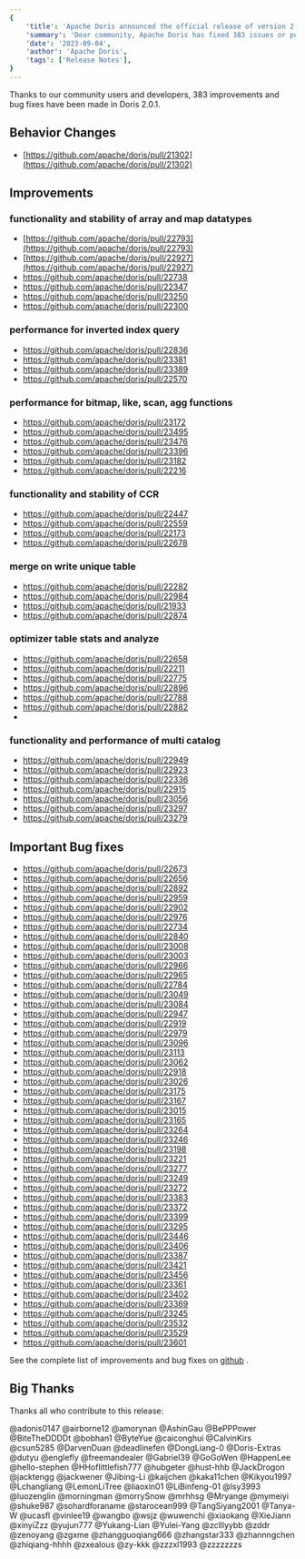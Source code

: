 ```yaml
---
{
    'title': 'Apache Doris announced the official release of version 2.0.1',
    'summary': 'Dear community, Apache Doris has fixed 383 issues or performance improvements in version 2.0.1 based on 2.0.0, enabling smoother user experience.',
    'date': '2023-09-04',
    'author': 'Apache Doris',
    'tags': ['Release Notes'],
}
---
```


<!--
Licensed to the Apache Software Foundation (ASF) under one
or more contributor license agreements.  See the NOTICE file
distributed with this work for additional information
regarding copyright ownership.  The ASF licenses this file
to you under the Apache License, Version 2.0 (the
"License"); you may not use this file except in compliance
with the License.  You may obtain a copy of the License at

  http://www.apache.org/licenses/LICENSE-2.0

Unless required by applicable law or agreed to in writing,
software distributed under the License is distributed on an
"AS IS" BASIS, WITHOUT WARRANTIES OR CONDITIONS OF ANY
KIND, either express or implied.  See the License for the
specific language governing permissions and limitations
under the License.
-->


Thanks to our community users and developers, 383 improvements and bug fixes have been made in Doris 2.0.1.

## Behavior Changes

- [https://github.com/apache/doris/pull/21302](https://github.com/apache/doris/pull/21302)

## Improvements

### functionality and stability of array and map datatypes
- [https://github.com/apache/doris/pull/22793](https://github.com/apache/doris/pull/22793)
- [https://github.com/apache/doris/pull/22927](https://github.com/apache/doris/pull/22927)
- https://github.com/apache/doris/pull/22738
- https://github.com/apache/doris/pull/22347
- https://github.com/apache/doris/pull/23250
- https://github.com/apache/doris/pull/22300

### performance for inverted index query
- https://github.com/apache/doris/pull/22836
- https://github.com/apache/doris/pull/23381
- https://github.com/apache/doris/pull/23389
- https://github.com/apache/doris/pull/22570

### performance for bitmap, like, scan, agg functions
- https://github.com/apache/doris/pull/23172
- https://github.com/apache/doris/pull/23495
- https://github.com/apache/doris/pull/23476
- https://github.com/apache/doris/pull/23396
- https://github.com/apache/doris/pull/23182
- https://github.com/apache/doris/pull/22216

### functionality and stability of CCR
- https://github.com/apache/doris/pull/22447
- https://github.com/apache/doris/pull/22559
- https://github.com/apache/doris/pull/22173
- https://github.com/apache/doris/pull/22678

### merge on write unique table

- https://github.com/apache/doris/pull/22282
- https://github.com/apache/doris/pull/22984
- https://github.com/apache/doris/pull/21933
- https://github.com/apache/doris/pull/22874

### optimizer table stats and analyze

- https://github.com/apache/doris/pull/22658
- https://github.com/apache/doris/pull/22211
- https://github.com/apache/doris/pull/22775
- https://github.com/apache/doris/pull/22896
- https://github.com/apache/doris/pull/22788
- https://github.com/apache/doris/pull/22882
- 

### functionality and performance of multi catalog

- https://github.com/apache/doris/pull/22949
- https://github.com/apache/doris/pull/22923
- https://github.com/apache/doris/pull/22336
- https://github.com/apache/doris/pull/22915
- https://github.com/apache/doris/pull/23056
- https://github.com/apache/doris/pull/23297
- https://github.com/apache/doris/pull/23279


## Important Bug fixes

- https://github.com/apache/doris/pull/22673
- https://github.com/apache/doris/pull/22656
- https://github.com/apache/doris/pull/22892
- https://github.com/apache/doris/pull/22959
- https://github.com/apache/doris/pull/22902
- https://github.com/apache/doris/pull/22976
- https://github.com/apache/doris/pull/22734
- https://github.com/apache/doris/pull/22840
- https://github.com/apache/doris/pull/23008
- https://github.com/apache/doris/pull/23003
- https://github.com/apache/doris/pull/22966
- https://github.com/apache/doris/pull/22965
- https://github.com/apache/doris/pull/22784
- https://github.com/apache/doris/pull/23049
- https://github.com/apache/doris/pull/23084
- https://github.com/apache/doris/pull/22947
- https://github.com/apache/doris/pull/22919
- https://github.com/apache/doris/pull/22979
- https://github.com/apache/doris/pull/23096
- https://github.com/apache/doris/pull/23113
- https://github.com/apache/doris/pull/23062
- https://github.com/apache/doris/pull/22918
- https://github.com/apache/doris/pull/23026
- https://github.com/apache/doris/pull/23175
- https://github.com/apache/doris/pull/23167
- https://github.com/apache/doris/pull/23015
- https://github.com/apache/doris/pull/23165
- https://github.com/apache/doris/pull/23264
- https://github.com/apache/doris/pull/23246
- https://github.com/apache/doris/pull/23198
- https://github.com/apache/doris/pull/23221
- https://github.com/apache/doris/pull/23277
- https://github.com/apache/doris/pull/23249
- https://github.com/apache/doris/pull/23272
- https://github.com/apache/doris/pull/23383
- https://github.com/apache/doris/pull/23372
- https://github.com/apache/doris/pull/23399
- https://github.com/apache/doris/pull/23295
- https://github.com/apache/doris/pull/23446
- https://github.com/apache/doris/pull/23406
- https://github.com/apache/doris/pull/23387
- https://github.com/apache/doris/pull/23421
- https://github.com/apache/doris/pull/23456
- https://github.com/apache/doris/pull/23361
- https://github.com/apache/doris/pull/23402
- https://github.com/apache/doris/pull/23369
- https://github.com/apache/doris/pull/23245
- https://github.com/apache/doris/pull/23532
- https://github.com/apache/doris/pull/23529
- https://github.com/apache/doris/pull/23601


See the complete list of improvements and bug fixes on [github](https://github.com/apache/doris/issues?q=label%3Adev%2F2.0.1-merged+is%3Aclosed) .


## Big Thanks

Thanks all who contribute to this release:

@adonis0147
@airborne12
@amorynan
@AshinGau
@BePPPower
@BiteTheDDDDt
@bobhan1
@ByteYue
@caiconghui
@CalvinKirs
@csun5285
@DarvenDuan
@deadlinefen
@DongLiang-0
@Doris-Extras
@dutyu
@englefly
@freemandealer
@Gabriel39
@GoGoWen
@HappenLee
@hello-stephen
@HHoflittlefish777
@hubgeter
@hust-hhb
@JackDrogon
@jacktengg
@jackwener
@Jibing-Li
@kaijchen
@kaka11chen
@Kikyou1997
@Lchangliang
@LemonLiTree
@liaoxin01
@LiBinfeng-01
@lsy3993
@luozenglin
@morningman
@morrySnow
@mrhhsg
@Mryange
@mymeiyi
@shuke987
@sohardforaname
@starocean999
@TangSiyang2001
@Tanya-W
@ucasfl
@vinlee19
@wangbo
@wsjz
@wuwenchi
@xiaokang
@XieJiann
@xinyiZzz
@yujun777
@Yukang-Lian
@Yulei-Yang
@zclllyybb
@zddr
@zenoyang
@zgxme
@zhangguoqiang666
@zhangstar333
@zhannngchen
@zhiqiang-hhhh
@zxealous
@zy-kkk
@zzzxl1993
@zzzzzzzs

